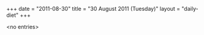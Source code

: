 +++
date = "2011-08-30"
title = "30 August 2011 (Tuesday)"
layout = "daily-diet"
+++

<p>&lt;no entries&gt;</p>